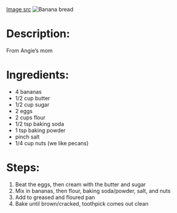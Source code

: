 [Image src](https://www.flickr.com/photos/whitneyinchicago/4413307543/)
![Banana bread](https://chowdown.io/images/banana-bread.jpg)

# Description:

From Angie’s mom

# Ingredients:

* 4 bananas
* 1/2 cup butter
* 1/2 cup sugar
* 2 eggs
* 2 cups flour
* 1/2 tsp baking soda
* 1 tsp baking powder
* pinch salt
* 1/4 cup nuts (we like pecans)

# Steps:

1. Beat the eggs, then cream with the butter and sugar
2. Mix in bananas, then flour, baking soda/powder, salt, and nuts
3. Add to greased and floured pan
4. Bake until brown/cracked, toothpick comes out clean
